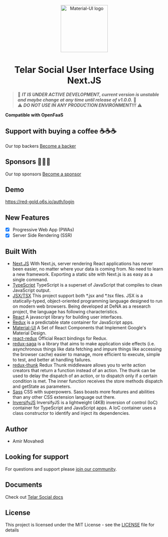 <p align="center">
  <a href="https://telar.press/" rel="noopener" target="_blank"><img width="150" src="https://raw.githubusercontent.com/red-gold/red-gold-web/master/website/static/img/logos/telar-social-logo/profile.png" alt="Material-UI logo"></a></p>
</p>

<h1 align="center">Telar Social User Interface Using Next.JS</h1>

> 🚧 ***IT IS UNDER ACTIVE DEVELOPMENT, current version is unstable and maybe change at any time until release of v1.0.0.*** 🚧
<br>⚠️ ***DO NOT USE IN ANY PRODUCTION ENVIRONMENT!!!*** ⚠️

**Compatible with OpenFaaS**

## Support with buying a coffee ☕️☕️☕️
Our top backers [Become a backer](https://www.patreon.com/qolzam)

## Sponsors 🥉🥈🥇
Our top sponsors [Become a sponsor](https://www.patreon.com/qolzam)

## Demo
https://red-gold.o6s.io/auth/login

## New Features
- [x] Progressive Web App (PWAs)
- [x] Server Side Rendering (SSR)

## Built With

  * [Next.JS](https://nextjs.org/) With Next.js, server rendering React applications has never been easier, no matter where your data is coming from. No need to learn a new framework. Exporting a static site with Next.js is as easy as a single command.
  * [TypeScript](https://www.typescriptlang.org/) TypeScript is a superset of JavaScript that compiles to clean JavaScript output.
  * [JSX/TSX](https://jsx.github.io/) This project support both *.jsx and *.tsx files. JSX is a statically-typed, object-oriented programming language designed to run on modern web browsers. Being developed at DeNA as a research project, the language has following characteristics.
  * [React](https://facebook.github.io/react/docs/hello-world.html) A javascript library for building user interfaces.
  * [Redux](http://redux.js.org/) is a predictable state container for JavaScript apps.
  * [Material-UI](http://www.material-ui.com/#/) A Set of React Components that Implement Google's Material Design.
  * [react-redux](https://github.com/reactjs/react-redux) Official React bindings for Redux.
  * [redux-saga](https://redux-saga.js.org/) is a library that aims to make application side effects (i.e. asynchronous things like data fetching and impure things like accessing the browser cache) easier to manage, more efficient to execute, simple to test, and better at handling failures.
  * [redux-thunk](https://github.com/gaearon/redux-thunk) Redux Thunk middleware allows you to write action creators that return a function instead of an action. The thunk can be used to delay the dispatch of an action, or to dispatch only if a certain condition is met. The inner function receives the store methods dispatch and getState as parameters.
  * [Sass](http://sass-lang.com/) CSS with superpowers. Sass boasts more features and abilities than any other CSS extension language out there.
  * [InversifyJS](http://inversify.io/) InversifyJS is a lightweight (4KB) inversion of control (IoC) container for TypeScript and JavaScript apps. A IoC container uses a class constructor to identify and inject its dependencies.


## Author
  - Amir Movahedi
  
## Looking for support

For questions and support please [join our community](https://docs.google.com/forms/d/e/1FAIpQLSdkwt5pxmyCZQO0AmyAghBOdA-XBG298Pfm5Dw1xjNGaGeCYQ/viewform).

## Documents
Check out [Telar Social docs](https://red-gold.tech/docs/en/social/get_started/)

## License

This project is licensed under the MIT License - see the [LICENSE](https://github.com/Qolzam/react-social-network/blob/v0.7.0/LICENSE) file for details

